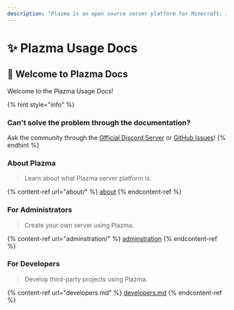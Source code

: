 ```yaml
---
description: "Plazma is an open source server platform for Minecraft: Java Edition that adds experimental optimization based on paper and customization features using various game mechanisms."
---
```


# ✨ Plazma Usage Docs

## 👋 Welcome to Plazma Docs

Welcome to the Plazma Usage Docs!

{% hint style="info" %}

### Can't solve the problem through the documentation?

Ask the community through the [Official Discord Server](https://discord.gg/MmfC52K8A8) or [GitHub Issues](https://github.com/PlazmaMC/PlazmaBukkit/issues)!
{% endhint %}

### About Plazma

> Learn about what Plazma server platform is.

{% content-ref url="about/" %}
[about](about/)
{% endcontent-ref %}

### For Administrators

> Create your own server using Plazma.

{% content-ref url="adminstration/" %}
[adminstration](adminstration/)
{% endcontent-ref %}

### For Developers

> Develop third-party projects using Plazma.

{% content-ref url="developers.md" %}
[developers.md](developers.md)
{% endcontent-ref %}
